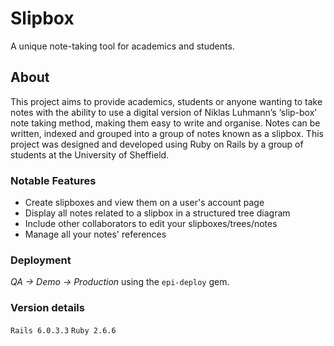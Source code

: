 # Slipbox

A unique note-taking tool for academics and students.

## About

This project aims to provide academics, students or anyone wanting to take notes with the ability to use a digital version of Niklas Luhmann’s ‘slip-box’ note taking method, making them easy to write and organise. Notes can be written, indexed and grouped into a group of notes known as a slipbox. This project was designed and developed using Ruby on Rails by a group of students at the University of Sheffield.

### Notable Features

- Create slipboxes and view them on a user's account page
- Display all notes related to a slipbox in a structured tree diagram
- Include other collaborators to edit your slipboxes/trees/notes
- Manage all your notes' references

### Deployment

_QA -> Demo -> Production_ using the `epi-deploy` gem.

### Version details

`Rails 6.0.3.3`
`Ruby 2.6.6`
